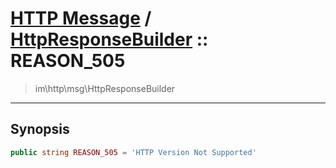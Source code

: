# [HTTP Message](http.md) / [HttpResponseBuilder](http-HttpResponseBuilder.md) :: REASON_505
 > im\http\msg\HttpResponseBuilder
____

## Synopsis
```php
public string REASON_505 = 'HTTP Version Not Supported'
```

